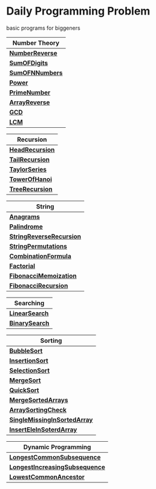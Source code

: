 # Daily Programming Problem

basic programs for biggeners

|Number Theory| 
|-|
|[**NumberReverse**](https://github.com/skybarer/dialy-programming/blob/master/src/inkollu/akash/NumberReverse.java)|
|[**SumOFDigits**](https://github.com/skybarer/dialy-programming/blob/master/src/inkollu/akash/SumOFDigits.java)|
|[**SumOFNNumbers**](https://github.com/skybarer/dialy-programming/blob/master/src/inkollu/akash/SumOFNNumbers.java)|
|[**Power**](https://github.com/skybarer/dialy-programming/blob/master/src/inkollu/akash/Power.java)|
|[**PrimeNumber**](https://github.com/skybarer/dialy-programming/blob/master/src/inkollu/akash/PrimeNumber.java)|
|[**ArrayReverse**](https://github.com/skybarer/dialy-programming/blob/master/src/inkollu/akash/ArrayReverse.java)|
|[**GCD**](https://github.com/skybarer/dialy-programming/blob/master/src/inkollu/akash/GCD.java)|
|[**LCM**](https://github.com/skybarer/dialy-programming/blob/master/src/inkollu/akash/LCM.java)|

|Recursion| 
|-|
|[**HeadRecursion**](https://github.com/skybarer/dialy-programming/blob/master/src/inkollu/akash/HeadRecursion.java)|
|[**TailRecursion**](https://github.com/skybarer/dialy-programming/blob/master/src/inkollu/akash/TailRecursion.java)|
|[**TaylorSeries**](https://github.com/skybarer/dialy-programming/blob/master/src/inkollu/akash/TaylorSeries.java)|
|[**TowerOfHanoi**](https://github.com/skybarer/dialy-programming/blob/master/src/inkollu/akash/TowerOfHanoi.java)|
|[**TreeRecursion**](https://github.com/skybarer/dialy-programming/blob/master/src/inkollu/akash/TreeRecursion.java)|

|String| 
|-|
|[**Anagrams**](https://github.com/skybarer/dialy-programming/blob/master/src/inkollu/akash/Anagrams.java)|
|[**Palindrome**](https://github.com/skybarer/dialy-programming/blob/master/src/inkollu/akash/Palindrome.java)|
|[**StringReverseRecursion**](https://github.com/skybarer/dialy-programming/blob/master/src/inkollu/akash/StringReverseRecursion.java)|
|[**StringPermutations**](https://github.com/skybarer/dialy-programming/blob/master/src/inkollu/akash/StringPermutations.java)|
|[**CombinationFormula**](https://github.com/skybarer/dialy-programming/blob/master/src/inkollu/akash/CombinationFormula.java)|
|[**Factorial**](https://github.com/skybarer/dialy-programming/blob/master/src/inkollu/akash/Factorial.java)|
|[**FibonacciMemoization**](https://github.com/skybarer/dialy-programming/blob/master/src/inkollu/akash/FibonacciMemoization.java)|
|[**FibonacciRecursion**](https://github.com/skybarer/dialy-programming/blob/master/src/inkollu/akash/FibonacciRecursion.java)|

|Searching| 
|-|
|[**LinearSearch**](https://github.com/skybarer/dialy-programming/blob/master/src/inkollu/akash/LinearSearch.java)|
|[**BinarySearch**](https://github.com/skybarer/dialy-programming/blob/master/src/inkollu/akash/BinarySearch.java)|

|Sorting| 
|-|
|[**BubbleSort**](https://github.com/skybarer/dialy-programming/blob/master/src/inkollu/akash/BubbleSort.java)|
|[**InsertionSort**](https://github.com/skybarer/dialy-programming/blob/master/src/inkollu/akash/InsertionSort.java)|
|[**SelectionSort**](https://github.com/skybarer/dialy-programming/blob/master/src/inkollu/akash/SelectionSort.java)|
|[**MergeSort**](https://github.com/skybarer/dialy-programming/blob/master/src/inkollu/akash/MergeSort.java)|
|[**QuickSort**](https://github.com/skybarer/dialy-programming/blob/master/src/inkollu/akash/QuickSort.java)|
|[**MergeSortedArrays**](https://github.com/skybarer/dialy-programming/blob/master/src/inkollu/akash/MergeSortedArrays.java)|
|[**ArraySortingCheck**](https://github.com/skybarer/dialy-programming/blob/master/src/inkollu/akash/ArraySortingCheck.java)|
|[**SingleMissingInSortedArray**](https://github.com/skybarer/dialy-programming/blob/master/src/inkollu/akash/SingleMissingInSortedArray.java)|
|[**InsertEleInSoterdArray**](https://github.com/skybarer/dialy-programming/blob/master/src/inkollu/akash/InsertEleInSoterdArray.java)|

|Dynamic Programming| 
|-|
|[**LongestCommonSubsequence**](https://github.com/skybarer/dialy-programming/blob/master/src/inkollu/akash/LongestCommonSubsequence.java)|
|[**LongestIncreasingSubsequence**](https://github.com/skybarer/dialy-programming/blob/master/src/inkollu/akash/LongestIncreasingSubsequence.java)|
|[**LowestCommonAncestor**](https://github.com/skybarer/dialy-programming/blob/master/src/inkollu/akash/LowestCommonAncestor.java)|



